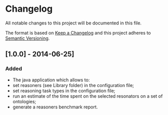 # Changelog

All notable changes to this project will be documented in this file.

The format is based on [Keep a Changelog](http://keepachangelog.com/) and this project adheres to [Semantic Versioning](http://semver.org/).

## [1.0.0] - 2014-06-25]

### Added
- The java application which allows to:
- set reasoners (see Library folder) in the configuration file;
- set reasoning task types in the configuration file;
- run an estimate of the time spent on the selected resonators on a set of ontologies;
- generate a reasoners benchmark report.
